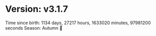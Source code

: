 # Version: v3.1.7
Time since birth: 1134 days, 27217 hours, 1633020 minutes, 97981200 seconds
Season: Autumn 🍁
